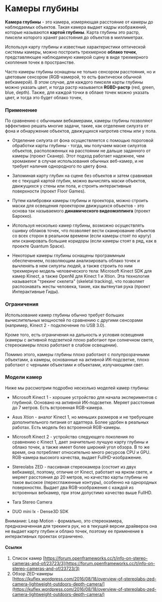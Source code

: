 # Камеры глубины

**Камера глубины** - это камера, измеряющая расстояние от камеры до наблюдаемых объектов. 
Такая камера выдает кадры изображений, которые называются **картой глубины**. Карта глубины это растр, пиксели которого хранят расстояния до объектов в миллиметрах.

Используя карту глубины и известные характеристики оптической системы камеры, можно построить трехмерное **облако точек**, представляющее наблюдаемую камерой сцену в виде трехмерного скопления точек в пространстве.

Часто камеры глубины оснащены не только сенсором расстояния, но и цветовым сенсором \(RGB-камерой, то есть фактически обычной вебкамерой\). В этом случае, для каждого пикселя карты глубины можно указать цвет,
и тогда растр называется **RGBD-растр** (red, green, blue, depth).
Также, для каждой точки в облаке точек можно указать цвет, и тогда это будет облако точек, 

### Применение
По сравнению с обычными вебкамерами, камеры глубины позволяют эффективно решать многие задачи, такие, как отделение силуэта от фона и обнаружение объектов, движущихся напротив стены или у пола.

* Отделение силуэта от фона осуществляется с помощью пороговой обработки карты глубины - тогда, мы получаем маске силуэтов объектов, расположенных на расстоянии не дальше заданного от камеры (проект Сканер). Этот подход работает надежнее, чем хромакеинг в случае использования обычных веб-камер, и не требует наличия однородного по цвету фона.

* Запоминая карту глубин на сцене без объектов и затем сравнивая ее с текущей картой глубин, можно  вычислять маски объектов, движущихся у стены или пола, и строить интерактивные поверхности (проект Floor Games).

* Путем калибровки камеры глубины и проектора, можно строить маски для освещения проектором движущихся объектов - это основа так называемого **динамического видеомэппинга** (проект Барокко).

* Используя несколько камер глубины, возможно осуществлять сшивку облаков точек, что позволяет вести сканирование объектов со всех сторон в реальном времени \(если камеры стоят по кругу\) или сканировать большие коридоры \(если камеры стоят в ряд, как в проекте Quantum Space\).

* Некоторые камеры глубины оснащены программным обеспечением, позволяющим анализировать облако точек и вычленять в нем силуэты людей, а также строить по ним трехмерную модель человеческого тела: Microsoft Kinect SDK для камер Kinect, а также OpenNI для Kinect 1 и Xtion. Эта технология называется "трекинг скелета" (skeletal tracking), что позволяет распознавать жесты человека, такие, как вытянутая рука (проект Интерактивные Гиды).



### Ограничения
Использование камер глубины обычно требует больших вычислительных мощностей по сравнению с другими сенсорами \(например, Kinect 2 - подключение по USB 3.0\).

Кроме того, есть ограничения на дальность и условия освещения \(камеры с активной подсветкой плохо работают при солнечном свете, стереокамеры плохо работают в слабом освещении\).

Помимо этого, камеры глубины плохо работают с полупрозрачными объектами, а камеры, основанные на активной ИК-подсветке, плохо работают с черными объектами и объектами, излучающими свет.

### Модели камер
Ниже мы рассмотрим подробно несколько моделей камер глубины:

* Microsoft Kinect 1 - хорошее устройство для начала экспериментов с глубиной. Основано на активной ИК-подсветке. Меряет расстояния до 7 метров. Есть встроенная RGB-камера.
* Asus Xtion - аналог Kinect 1, но меньших размеров и не требующее дополнительного питания от адаптера. Более удобен в реальных работах. Есть модель без встроенной RGB-камеры.
* Microsoft Kinect 2 - устройство следующего поколения по сравнению с Kinect 1, дает значительно лучшую карту глубины и облако точек, а также имеет более широкий угол обзора. В то же время, она потребляет относительно много ресурсов CPU и GPU. RGB-камера высокого качества, выдает FullHD-изображение.
* Stereolabs ZED - пассивная стереокамера \(состоит из двух вебкамер\), поэтому, отличие от Kinect, работает на ярком свете, и меряет расстояния до 20 метров, но качество карты глубины не такое высокое \(пересглаженные контуры\), особенно на однородных поверхностях. Выдает два RGB-изображения с каждой из встроенных вебкамер, при этом допустимо качество выше FullHD.

* Tara Stereo Camera

* DUO mini lx -  Dense3D SDK

Внимание: Leap Motion - формально, это стереокамера, предназначенная для трекинга рук, но в текущей версии драйвероа она не выдает карту глубин и облако точек, поэтому ее применение в интерактивных проектах ограничено.



#### Ссылки

1. Список камер [https://forum.openframeworks.cc/t/info-on-stereo-cameras-and-of/23723/3](https://forum.openframeworks.cc/t/info-on-stereo-cameras-and-of/23723/3)
2. Обзор ZED-камеры [https://kuflex.wordpress.com/2016/08/18/overview-of-stereolabs-zed-camera-lightweight-outdoors-depth-camera/](https://kuflex.wordpress.com/2016/08/18/overview-of-stereolabs-zed-camera-lightweight-outdoors-depth-camera/)



